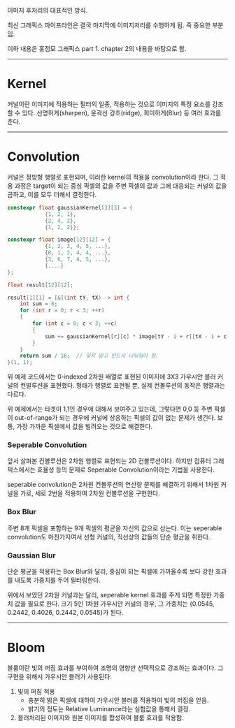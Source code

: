 
이미지 후처리의 대표적인 방식.

최신 그래픽스 파이프라인은 결국 마지막에 이미지처리를 수행하게 됨. 즉 중요한 부분임.

이하 내용은 홍정모 그래픽스 part 1. chapter 2의 내용을 바탕으로 함. 

---
# Kernel

커널이란 이미지에 적용하는 필터의 일종, 적용하는 것으로 이미지의 특정 요소를 강조할 수 있다.
선명하게(sharpen), 윤곽선 강조(ridge), 희미하게(Blur) 등 여러 효과를 준다.

---
# Convolution
커널은 정방형 행렬로 표현되며, 이러한 kernel의 적용을 convolution이라 한다. 그 적용 과정은 target이 되는 중심 픽셀의 값을 주변 픽셀의 값과 그에 대응되는 커널의 값을 곱하고, 이를 모두 더해서 결정한다. 
```C++
constexpr float gaussianKernel[3][3] = {
			{1, 2, 1},
			{2, 4, 2},
			{1, 2, 2}};

constexpr float image[12][12] = {
			{1, 2, 3, 4, 5, ...},
			{0, 1, 2, 4, 4, ...},
			{3, 6, 7, 4, 5, ...},
			{....}
};

float result[12][12];

result[1][1] = [&](int tY, tX) -> int {
	int sum = 0;
	for (int r = 0; r < 3; ++r)
	{
		for (int c = 0; c < 3; ++c)
		{
			sum += gaussianKernel[r][c] * image[tY - 1 + r][tX - 1 + c]; 
		}
	}
	return sum / 16;  // 잊지 말고 반드시 나눠줘야 함.
}(1, 1);

```

위 예제 코드에서는 0-indexed 2차원 배열로 표현된 이미지에 3X3 가우시안 블러 커널의 컨벌루션을 표현했다. 형태가 행렬로 표현될 뿐, 실제 컨볼루션의 동작은 행렬과는 다르다.

위 예제에서는 타겟이 1,1인 경우에 대해서 보여주고 있는데, 그렇다면 0,0 등 주변 픽셀이  out-of-range가 되는 경우에 커널에 상응하는 픽셀의 값이 없는 문제가 생긴다. 보통, 가장 가까운 픽셀에서 값을 빌려오는 것으로 해결한다.

### Seperable Convolution

앞서 살펴본 컨볼루션은 2차원 행렬로 표현되는 2D 컨볼루션이다. 하지만 컴퓨터 그래픽스에서는 효율성 등의 문제로 Seperable Convolution이라는 기법을 사용한다.

seperable convolution은 2차원 컨볼루션의 연산량 문제를 해결하기 위해서 1차원 커널을 가로, 세로 2번을 적용하여 2차원 컨볼루션을 구현한다.
### Box Blur

주변 8개 픽셀을 포함하는 9개 픽셀의 평균을 자신의 값으로 삼는다.
이는 seperable convolution도 마찬가지여서 선형 커널의, 직선상의 값들의 단순 평균을 취한다.

### Gaussian Blur

단순 평균을 적용하는 Box Blur와 달리, 중심이 되는 픽셀에 가까울수록 보다 강한 효과를 내도록 가중치를 두어 필터링한다.

위에서 보였던 2차원 커널과는 달리, seperable kernel 효과를 주게 되면 특정한 가중치 값을 필요로 한다. 크기 5인 1차원 가우시안 커널의 경우, 그 가중치는 {0.0545, 0.2442, 0.4026, 0.2442, 0.0545}가 된다.

---

# Bloom

블룸이란 빛의 퍼짐 효과를 부여하여 조명의 영향만 선택적으로 강조하는 효과이다.
그 구현을 위해서 가우시안 블러가 사용된다.

1. 빛의 퍼짐 적용
	- 충분히 밝은 픽셀에 대하여 가우시안 블러를 적용하여 빛의 퍼짐을 얻음.
	- 밝기의 정도는 Relative Luminance라는 실험값을 통해서 결정.
2. 블러처리된 이미지와 원본 이미지를 합성하여 블룸 효과를 적용함.


